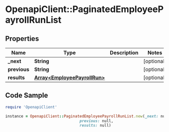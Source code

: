# OpenapiClient::PaginatedEmployeePayrollRunList

## Properties

Name | Type | Description | Notes
------------ | ------------- | ------------- | -------------
**_next** | **String** |  | [optional] 
**previous** | **String** |  | [optional] 
**results** | [**Array&lt;EmployeePayrollRun&gt;**](EmployeePayrollRun.md) |  | [optional] 

## Code Sample

```ruby
require 'OpenapiClient'

instance = OpenapiClient::PaginatedEmployeePayrollRunList.new(_next: null,
                                 previous: null,
                                 results: null)
```


